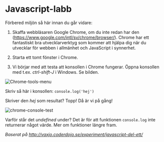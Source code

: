 # Javascript-labb

Förbered miljön så här innan du går vidare:

1. Skaffa webbläsaren Google Chrome, om du inte redan har den (https://www.google.com/intl/sv/chrome/browser/). Chrome har ett fantastiskt bra utvecklarverktyg som kommer att hjälpa dig när du utvecklar för webben i allmänhet och JavaScript i synnerhet.

2. Starta ett tomt fönster i Chrome.

3. Vi börjar med att testa att konsollen i Chrome fungerar. Öppna konsollen med t.ex. *ctrl-shift-J* i Windows. Se bilden.

![Chrome-tools-menu](https://cloud.githubusercontent.com/assets/4598641/6551970/ac0adb08-c640-11e4-837a-d4ec8addbe31.png)

Skriv så här i konsollen: `console.log('hej')`

Skriver den *hej* som resultat? Topp! Då är vi på gång! 

![chrome-console-test](https://cloud.githubusercontent.com/assets/4598641/6552010/2c3baf46-c641-11e4-95ea-61fab7654c27.png)

Varför står det *undefined* under? Det är för att funktionen `console.log` inte returnerar något värde. Mer om funktioner längre fram.

*Baserat på http://vaxjo.coderdojo.se/experiment/javascript-del-ett/*
